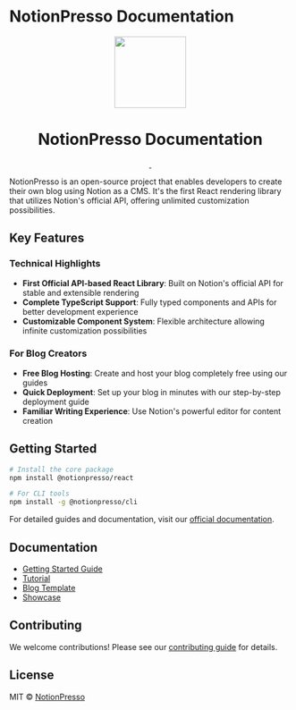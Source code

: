 # NotionPresso Documentation

<p align="center">
  <a href="https://notionpresso.com">
    <img src="https://notionpresso.com/icon.jpeg" height="128">
  </a>
  <h1 align="center">NotionPresso Documentation</h1>
</p>

<p align="center">
  <a aria-label="NPM version" href="https://www.npmjs.com/package/@notionpresso/react">
    <img alt="" src="https://img.shields.io/npm/v/@notionpresso/react.svg?style=for-the-badge&labelColor=000000">
  </a>
  <a aria-label="License" href="https://github.com/notionpresso/nextjs-blog-template/blob/main/LICENSE">
    <img alt="" src="https://img.shields.io/npm/l/@notionpresso/react.svg?style=for-the-badge&labelColor=000000">
  </a>
</p>

NotionPresso is an open-source project that enables developers to create their own blog using Notion as a CMS. It's the first React rendering library that utilizes Notion's official API, offering unlimited customization possibilities.

## Key Features

### Technical Highlights

- **First Official API-based React Library**: Built on Notion's official API for stable and extensible rendering
- **Complete TypeScript Support**: Fully typed components and APIs for better development experience
- **Customizable Component System**: Flexible architecture allowing infinite customization possibilities

### For Blog Creators

- **Free Blog Hosting**: Create and host your blog completely free using our guides
- **Quick Deployment**: Set up your blog in minutes with our step-by-step deployment guide
- **Familiar Writing Experience**: Use Notion's powerful editor for content creation

## Getting Started

```bash
# Install the core package
npm install @notionpresso/react

# For CLI tools
npm install -g @notionpresso/cli
```

For detailed guides and documentation, visit our [official documentation](https://notionpresso.com).

## Documentation

- [Getting Started Guide](https://notionpresso.com/docs/getting-started/introduction)
- [Tutorial](https://notionpresso.com/tutorial)
- [Blog Template](https://nextjs-blog-template.pages.dev/)
- [Showcase](https://notionpresso.com/showcase)

## Contributing

We welcome contributions! Please see our [contributing guide](https://notionpresso.com/contributing) for details.

## License

MIT © [NotionPresso](https://notionpresso.com)
